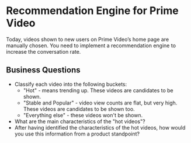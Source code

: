 # Recommendation Engine for Prime Video

Today, videos shown to new users on Prime Video’s home page are manually chosen. You need to implement a recommendation engine to increase the conversation rate.

## Business Questions
- Classify each video into the following buckets: 
  - "Hot" - means trending up. These videos are candidates to be shown.
  - "Stable and Popular" - video view counts are flat, but very high. These videos are candidates to be shown too.
  - "Everything else" - these videos won't be shown.
- What are the main characteristics of the "hot videos"?
- After having identified the characteristics of the hot videos, how would you use this information from a product standpoint?
